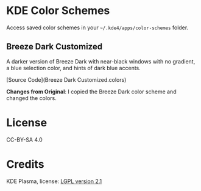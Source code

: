 # KDE Color Schemes
Access saved color schemes in your `~/.kde4/apps/color-schemes` folder.

## Breeze Dark Customized

A darker version of Breeze Dark with near-black windows with no gradient, a blue selection color, and hints of dark blue accents.

[Source Code](Breeze Dark Customized.colors)

**Changes from Original**: I copied the Breeze Dark color scheme and changed the colors.

# License
CC-BY-SA 4.0

# Credits
KDE Plasma, license: [LGPL version 2.1](kde-lgpl2-license.txt)
